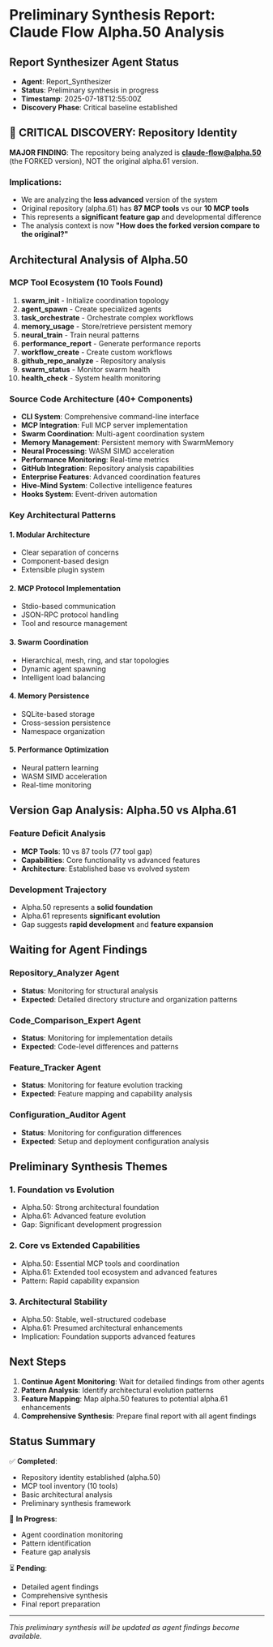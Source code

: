 # Preliminary Synthesis Report: Claude Flow Alpha.50 Analysis

## Report Synthesizer Agent Status
- **Agent**: Report_Synthesizer
- **Status**: Preliminary synthesis in progress
- **Timestamp**: 2025-07-18T12:55:00Z
- **Discovery Phase**: Critical baseline established

## 🚨 CRITICAL DISCOVERY: Repository Identity

**MAJOR FINDING**: The repository being analyzed is **claude-flow@alpha.50** (the FORKED version), NOT the original alpha.61 version.

### Implications:
- We are analyzing the **less advanced** version of the system
- Original repository (alpha.61) has **87 MCP tools** vs our **10 MCP tools**
- This represents a **significant feature gap** and developmental difference
- The analysis context is now **"How does the forked version compare to the original?"**

## Architectural Analysis of Alpha.50

### MCP Tool Ecosystem (10 Tools Found)
1. **swarm_init** - Initialize coordination topology
2. **agent_spawn** - Create specialized agents
3. **task_orchestrate** - Orchestrate complex workflows
4. **memory_usage** - Store/retrieve persistent memory
5. **neural_train** - Train neural patterns
6. **performance_report** - Generate performance reports
7. **workflow_create** - Create custom workflows
8. **github_repo_analyze** - Repository analysis
9. **swarm_status** - Monitor swarm health
10. **health_check** - System health monitoring

### Source Code Architecture (40+ Components)
- **CLI System**: Comprehensive command-line interface
- **MCP Integration**: Full MCP server implementation
- **Swarm Coordination**: Multi-agent coordination system
- **Memory Management**: Persistent memory with SwarmMemory
- **Neural Processing**: WASM SIMD acceleration
- **Performance Monitoring**: Real-time metrics
- **GitHub Integration**: Repository analysis capabilities
- **Enterprise Features**: Advanced coordination features
- **Hive-Mind System**: Collective intelligence features
- **Hooks System**: Event-driven automation

### Key Architectural Patterns

#### 1. **Modular Architecture**
- Clear separation of concerns
- Component-based design
- Extensible plugin system

#### 2. **MCP Protocol Implementation**
- Stdio-based communication
- JSON-RPC protocol handling
- Tool and resource management

#### 3. **Swarm Coordination**
- Hierarchical, mesh, ring, and star topologies
- Dynamic agent spawning
- Intelligent load balancing

#### 4. **Memory Persistence**
- SQLite-based storage
- Cross-session persistence
- Namespace organization

#### 5. **Performance Optimization**
- Neural pattern learning
- WASM SIMD acceleration
- Real-time monitoring

## Version Gap Analysis: Alpha.50 vs Alpha.61

### Feature Deficit Analysis
- **MCP Tools**: 10 vs 87 tools (77 tool gap)
- **Capabilities**: Core functionality vs advanced features
- **Architecture**: Established base vs evolved system

### Development Trajectory
- Alpha.50 represents a **solid foundation**
- Alpha.61 represents **significant evolution**
- Gap suggests **rapid development** and **feature expansion**

## Waiting for Agent Findings

### Repository_Analyzer Agent
- **Status**: Monitoring for structural analysis
- **Expected**: Detailed directory structure and organization patterns

### Code_Comparison_Expert Agent
- **Status**: Monitoring for implementation details
- **Expected**: Code-level differences and patterns

### Feature_Tracker Agent
- **Status**: Monitoring for feature evolution tracking
- **Expected**: Feature mapping and capability analysis

### Configuration_Auditor Agent
- **Status**: Monitoring for configuration differences
- **Expected**: Setup and deployment configuration analysis

## Preliminary Synthesis Themes

### 1. **Foundation vs Evolution**
- Alpha.50: Strong architectural foundation
- Alpha.61: Advanced feature evolution
- Gap: Significant development progression

### 2. **Core vs Extended Capabilities**
- Alpha.50: Essential MCP tools and coordination
- Alpha.61: Extended tool ecosystem and advanced features
- Pattern: Rapid capability expansion

### 3. **Architectural Stability**
- Alpha.50: Stable, well-structured codebase
- Alpha.61: Presumed architectural enhancements
- Implication: Foundation supports advanced features

## Next Steps

1. **Continue Agent Monitoring**: Wait for detailed findings from other agents
2. **Pattern Analysis**: Identify architectural evolution patterns
3. **Feature Mapping**: Map alpha.50 features to potential alpha.61 enhancements
4. **Comprehensive Synthesis**: Prepare final report with all agent findings

## Status Summary

✅ **Completed**:
- Repository identity established (alpha.50)
- MCP tool inventory (10 tools)
- Basic architectural analysis
- Preliminary synthesis framework

🔄 **In Progress**:
- Agent coordination monitoring
- Pattern identification
- Feature gap analysis

⏳ **Pending**:
- Detailed agent findings
- Comprehensive synthesis
- Final report preparation

---

*This preliminary synthesis will be updated as agent findings become available.*
